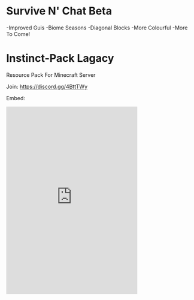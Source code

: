# Survive N' Chat Beta
-Improved Guis -Biome Seasons -Diagonal Blocks -More Colourful -More To Come!

# Instinct-Pack Lagacy
Resource Pack For Minecraft Server

Join:
https://discord.gg/4BttTWy

Embed:
<iframe src="https://discordapp.com/widget?id=670911004309454878&theme=dark" width="350" height="500" allowtransparency="true" frameborder="0"></iframe>
